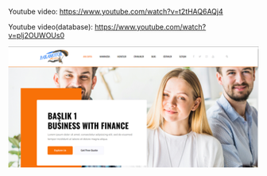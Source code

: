 Youtube video: https://www.youtube.com/watch?v=t2tHAQ6AQj4

Youtube video(database): https://www.youtube.com/watch?v=plj2OUWOUs0

<img src= "https://github.com/ozogulmert7/Asp.Net-Core-Paramator-db/blob/master/Screenshot_1.png">
